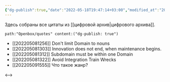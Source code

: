 ```yaml
---
{"dg-publish":true,"date":"2022-05-18T19:47:14+03:00","modified_at":"2022-05-18T19:47:14+03:00","permalink":"/shelves/czitatnik/","dgHomeLink":false,"dgPassFrontmatter":true}
---
```



Здесь собраны все цитаты из [[цифровой архив|цифрового архива]].

```expander
path:"Openbox/quotes" content:("dg-publish: true")
```
 
- [[202205081256]] Don't limit Domain to nouns
- [[202205081303]] Innovation does not end, when maintenance begins.
- [[202205081312]] Subdomain must be within one Domain
- [[202205081322]] Avoid Integration Train Wrecks
- [[202205091555]] Что такое жанр?
 
<-->